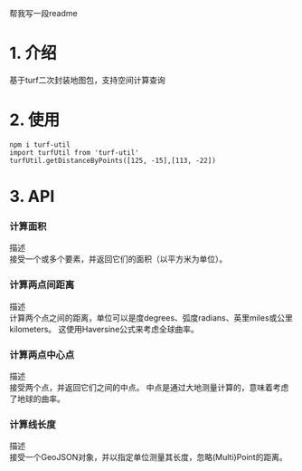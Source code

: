 帮我写一段readme
# 1. 介绍
基于turf二次封装地图包，支持空间计算查询
# 2. 使用
```
npm i turf-util
import turfUtil from 'turf-util'
turfUtil.getDistanceByPoints([125, -15],[113, -22])
```
# 3. API
### 计算面积
描述  
接受一个或多个要素，并返回它们的面积（以平方米为单位）。

### 计算两点间距离
描述  
计算两个点之间的距离，单位可以是度degrees、弧度radians、英里miles或公里kilometers。 这使用Haversine公式来考虑全球曲率。

### 计算两点中心点
描述  
接受两个点，并返回它们之间的中点。 中点是通过大地测量计算的，意味着考虑了地球的曲率。

### 计算线长度
描述  
接受一个GeoJSON对象，并以指定单位测量其长度，忽略(Multi)Point的距离。


